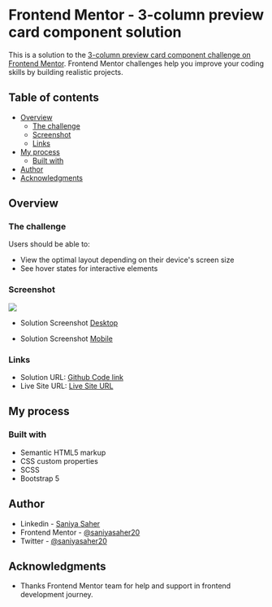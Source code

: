 # Frontend Mentor - 3-column preview card component solution

This is a solution to the [3-column preview card component challenge on Frontend Mentor](https://www.frontendmentor.io/challenges/3column-preview-card-component-pH92eAR2-). Frontend Mentor challenges help you improve your coding skills by building realistic projects. 

## Table of contents

- [Overview](#overview)
  - [The challenge](#the-challenge)
  - [Screenshot](#screenshot)
  - [Links](#links)
- [My process](#my-process)
  - [Built with](#built-with)
- [Author](#author)
- [Acknowledgments](#acknowledgments)
## Overview

### The challenge

Users should be able to:

- View the optimal layout depending on their device's screen size
- See hover states for interactive elements

### Screenshot

![](./screenshot.jpg)

- Solution Screenshot [Desktop](https://github.com/saniyasaher20/5fm_3-column-preview-card-component-main/blob/master/design/solution-screenshot-desktop.png)

- Solution Screenshot [Mobile](https://github.com/saniyasaher20/5fm_3-column-preview-card-component-main/blob/master/design/solution-screenshot-mobile.png)
### Links

- Solution URL: [Github Code link](https://github.com/saniyasaher20/5fm_3-column-preview-card-component-main)
- Live Site URL: [Live Site URL](https://saniyasaher20.github.io/5fm_3-column-preview-card-component-main)

## My process

### Built with

- Semantic HTML5 markup
- CSS custom properties
- SCSS
- Bootstrap 5
## Author

- Linkedin - [Saniya Saher](https://www.linkedin.com/in/saniyasaher20/)
- Frontend Mentor - [@saniyasaher20](https://www.frontendmentor.io/profile/saniyasaher20)
- Twitter - [@saniyasaher20](https://twitter.com/saniyasaher20)

## Acknowledgments

- Thanks Frontend Mentor team for help and support in frontend development journey.